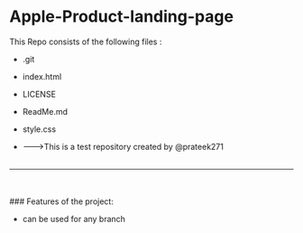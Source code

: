 # Apple-Product-landing-page
This Repo consists of the following files :
- .git
- index.html
- LICENSE
- ReadMe.md
- style.css




- --->This is a test repository created by @prateek271
<br><br>
---
<br><br>###	Features of the project:
<br>


- can be used for any branch